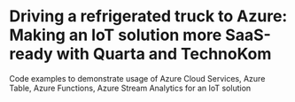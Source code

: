 # Driving a refrigerated truck to Azure: Making an IoT solution more SaaS-ready with Quarta and TechnoKom

Code examples to demonstrate usage of Azure Cloud Services, Azure Table, Azure Functions, Azure Stream Analytics for an IoT solution 
